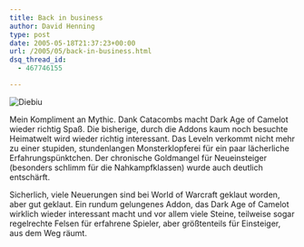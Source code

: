 ```yaml
---
title: Back in business
author: David Henning
type: post
date: 2005-05-18T21:37:23+00:00
url: /2005/05/back-in-business.html
dsq_thread_id:
  - 467746155

---
```

![Diebiu][1]

Mein Kompliment an Mythic. Dank Catacombs macht Dark Age of Camelot wieder richtig Spaß. Die bisherige, durch die Addons kaum noch besuchte Heimatwelt wird wieder richtig interessant. Das Leveln verkommt nicht mehr zu einer stupiden, stundenlangen Monsterklopferei für ein paar lächerliche Erfahrungspünktchen. Der chronische Goldmangel für Neueinsteiger (besonders schlimm für die Nahkampfklassen) wurde auch deutlich entschärft.
  
Sicherlich, viele Neuerungen sind bei World of Warcraft geklaut worden, aber gut geklaut. Ein rundum gelungenes Addon, das Dark Age of Camelot wirklich wieder interessant macht und vor allem viele Steine, teilweise sogar regelrechte Felsen für erfahrene Spieler, aber größtenteils für Einsteiger, aus dem Weg räumt.

 [1]: https://www.madcatswelt.org/wp-content/uploads/diebiu.jpg